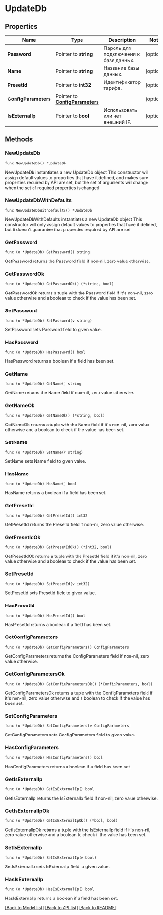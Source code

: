 # UpdateDb

## Properties

Name | Type | Description | Notes
------------ | ------------- | ------------- | -------------
**Password** | Pointer to **string** | Пароль для подключения к базе данных. | [optional] 
**Name** | Pointer to **string** | Название базы данных. | [optional] 
**PresetId** | Pointer to **int32** | Идентификатор тарифа. | [optional] 
**ConfigParameters** | Pointer to [**ConfigParameters**](ConfigParameters.md) |  | [optional] 
**IsExternalIp** | Pointer to **bool** | Использовать или нет внешний IP. | [optional] 

## Methods

### NewUpdateDb

`func NewUpdateDb() *UpdateDb`

NewUpdateDb instantiates a new UpdateDb object
This constructor will assign default values to properties that have it defined,
and makes sure properties required by API are set, but the set of arguments
will change when the set of required properties is changed

### NewUpdateDbWithDefaults

`func NewUpdateDbWithDefaults() *UpdateDb`

NewUpdateDbWithDefaults instantiates a new UpdateDb object
This constructor will only assign default values to properties that have it defined,
but it doesn't guarantee that properties required by API are set

### GetPassword

`func (o *UpdateDb) GetPassword() string`

GetPassword returns the Password field if non-nil, zero value otherwise.

### GetPasswordOk

`func (o *UpdateDb) GetPasswordOk() (*string, bool)`

GetPasswordOk returns a tuple with the Password field if it's non-nil, zero value otherwise
and a boolean to check if the value has been set.

### SetPassword

`func (o *UpdateDb) SetPassword(v string)`

SetPassword sets Password field to given value.

### HasPassword

`func (o *UpdateDb) HasPassword() bool`

HasPassword returns a boolean if a field has been set.

### GetName

`func (o *UpdateDb) GetName() string`

GetName returns the Name field if non-nil, zero value otherwise.

### GetNameOk

`func (o *UpdateDb) GetNameOk() (*string, bool)`

GetNameOk returns a tuple with the Name field if it's non-nil, zero value otherwise
and a boolean to check if the value has been set.

### SetName

`func (o *UpdateDb) SetName(v string)`

SetName sets Name field to given value.

### HasName

`func (o *UpdateDb) HasName() bool`

HasName returns a boolean if a field has been set.

### GetPresetId

`func (o *UpdateDb) GetPresetId() int32`

GetPresetId returns the PresetId field if non-nil, zero value otherwise.

### GetPresetIdOk

`func (o *UpdateDb) GetPresetIdOk() (*int32, bool)`

GetPresetIdOk returns a tuple with the PresetId field if it's non-nil, zero value otherwise
and a boolean to check if the value has been set.

### SetPresetId

`func (o *UpdateDb) SetPresetId(v int32)`

SetPresetId sets PresetId field to given value.

### HasPresetId

`func (o *UpdateDb) HasPresetId() bool`

HasPresetId returns a boolean if a field has been set.

### GetConfigParameters

`func (o *UpdateDb) GetConfigParameters() ConfigParameters`

GetConfigParameters returns the ConfigParameters field if non-nil, zero value otherwise.

### GetConfigParametersOk

`func (o *UpdateDb) GetConfigParametersOk() (*ConfigParameters, bool)`

GetConfigParametersOk returns a tuple with the ConfigParameters field if it's non-nil, zero value otherwise
and a boolean to check if the value has been set.

### SetConfigParameters

`func (o *UpdateDb) SetConfigParameters(v ConfigParameters)`

SetConfigParameters sets ConfigParameters field to given value.

### HasConfigParameters

`func (o *UpdateDb) HasConfigParameters() bool`

HasConfigParameters returns a boolean if a field has been set.

### GetIsExternalIp

`func (o *UpdateDb) GetIsExternalIp() bool`

GetIsExternalIp returns the IsExternalIp field if non-nil, zero value otherwise.

### GetIsExternalIpOk

`func (o *UpdateDb) GetIsExternalIpOk() (*bool, bool)`

GetIsExternalIpOk returns a tuple with the IsExternalIp field if it's non-nil, zero value otherwise
and a boolean to check if the value has been set.

### SetIsExternalIp

`func (o *UpdateDb) SetIsExternalIp(v bool)`

SetIsExternalIp sets IsExternalIp field to given value.

### HasIsExternalIp

`func (o *UpdateDb) HasIsExternalIp() bool`

HasIsExternalIp returns a boolean if a field has been set.


[[Back to Model list]](../README.md#documentation-for-models) [[Back to API list]](../README.md#documentation-for-api-endpoints) [[Back to README]](../README.md)


